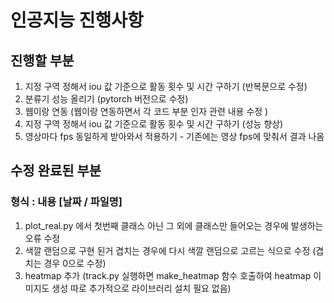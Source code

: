 # 인공지능 진행사항

## 진행할 부분
1. 지정 구역 정해서 iou 값 기준으로 활동 횟수 및 시간 구하기 (반복문으로 수정)
2. 분류기 성능 올리기 (pytorch 버전으로 수정)
3. 웹이랑 연동 (웹이랑 연동하면서 각 코드 부분 인자 관련 내용 수정 )
4. 지정 구역 정해서 iou 값 기준으로 활동 횟수 및 시간 구하기 (성능 향상)
5. 영상마다 fps 동일하게 받아와서 적용하기 - 기존에는 영상 fps에 맞춰서 결과 나옴

## 수정 완료된 부분
### 형식 : 내용 [날짜 / 파일명]
1. plot_real.py 에서 첫번째 클래스 아닌 그 외에 클래스만 들어오는 경우에 발생하는 오류 수정
2. 색깔 랜덤으로 구현 된거 겹치는 경우에 다시 색깔 랜덤으로 고르는 식으로 수정 (겹치는 경우 0으로 수정)
3. heatmap 추가 (track.py 실행하면 make_heatmap 함수 호출하여 heatmap 이미지도 생성 따로 추가적으로 라이브러리 설치 필요 없음)

